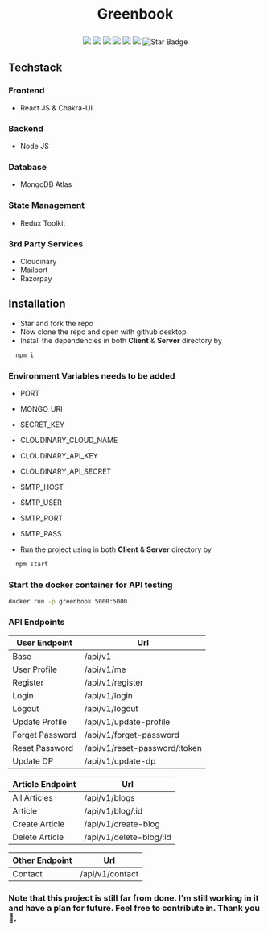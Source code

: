 # <p align="center">Greenbook

<p align="center">
<img src=https://badges.frapsoft.com/os/v2/open-source.svg?v"/>
<img src=https://visitor-badge.glitch.me/badge?page_id=bishnudev1.greenbook"/>
<img src="https://img.shields.io/github/license/bishnudev1/greenbook"/>
<img src="https://img.shields.io/github/stars/bishnudev1/greenbook"/>
<img src="https://img.shields.io/github/forks/bishnudev1/greenbook"/>
<img src="https://img.shields.io/badge/Contributors-Welcome-orange"/>
<img src="https://img.shields.io/static/v1?label=%F0%9F%8C%9F&message=If%20Useful&style=style=flat&color=BC4E99" alt="Star Badge"/>
</p>

## Techstack
### Frontend
- React JS & Chakra-UI

### Backend
- Node JS

### Database
- MongoDB Atlas

### State Management
- Redux Toolkit

### 3rd Party Services
- Cloudinary
- Mailport
- Razorpay

## Installation
- Star and fork the repo
- Now clone the repo and open with github desktop
- Install the dependencies in both <b>Client</b> & <b>Server</b> directory by
```bash
  npm i
```
### Environment Variables needs to be added
- PORT
- MONGO_URI
- SECRET_KEY
- CLOUDINARY_CLOUD_NAME
- CLOUDINARY_API_KEY
- CLOUDINARY_API_SECRET
- SMTP_HOST
- SMTP_USER
- SMTP_PORT
- SMTP_PASS

- Run the project using in both <b>Client</b> & <b>Server</b> directory by 
```bash
  npm start
```
### Start the docker container for API testing
```bash
docker run -p greenbook 5000:5000
```

### API Endpoints

| User Endpoint | Url |
| --- | --- |
| Base | /api/v1 |
| User Profile | /api/v1/me |
| Register | /api/v1/register |
| Login | /api/v1/login |
| Logout | /api/v1/logout |
| Update Profile | /api/v1/update-profile |
| Forget Password | /api/v1/forget-password |
| Reset Password | /api/v1/reset-password/:token |
| Update DP | /api/v1/update-dp |

| Article Endpoint | Url |
| --- | --- |
| All Articles | /api/v1/blogs |
| Article | /api/v1/blog/:id |
| Create Article | /api/v1/create-blog |
| Delete Article | /api/v1/delete-blog/:id |

| Other Endpoint | Url |
| --- | --- |
| Contact | /api/v1/contact |


### Note that this project is still far from done. I'm still working in it and have a plan for future. Feel free to contribute in. Thank you 🙂.
